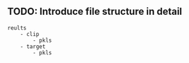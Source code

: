 ## TODO: Introduce file structure in detail

```
reults
    - clip
        - pkls
    - target
        - pkls
```